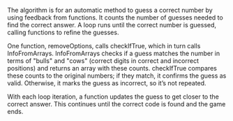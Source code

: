 The algorithm is for an automatic method to guess a correct number by using feedback from functions. It counts the number of guesses needed to find the correct answer. A loop runs until the correct number is guessed, calling functions to refine the guesses.

One function, removeOptions, calls checkIfTrue, which in turn calls InfoFromArrays. InfoFromArrays checks if a guess matches the number in terms of "bulls" and "cows" (correct digits in correct and incorrect positions) and returns an array with these counts. checkIfTrue compares these counts to the original numbers; if they match, it confirms the guess as valid. Otherwise, it marks the guess as incorrect, so it’s not repeated.

With each loop iteration, a function updates the guess to get closer to the correct answer. This continues until the correct code is found and the game ends.
